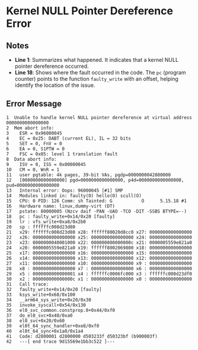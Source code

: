 # Kernel NULL Pointer Dereference Error

## Notes

- **Line 1**: Summarizes what happened. It indicates that a kernel NULL pointer dereference occurred.
- **Line 18**: Shows where the fault occurred in the code. The `pc` (program counter) points to the function `faulty_write` with an offset, helping identify the location of the issue.

## Error Message

```plaintext
1  Unable to handle kernel NULL pointer dereference at virtual address 0000000000000000
2  Mem abort info:
3    ESR = 0x96000045
4    EC = 0x25: DABT (current EL), IL = 32 bits
5    SET = 0, FnV = 0
6    EA = 0, S1PTW = 0
7    FSC = 0x05: level 1 translation fault
8  Data abort info:
9    ISV = 0, ISS = 0x00000045
10   CM = 0, WnR = 1
11   user pgtable: 4k pages, 39-bit VAs, pgdp=0000000042080000
12   [0000000000000000] pgd=0000000000000000, p4d=0000000000000000, pud=0000000000000000
13   Internal error: Oops: 96000045 [#1] SMP
14   Modules linked in: faulty(O) hello(O) scull(O)
15   CPU: 0 PID: 126 Comm: sh Tainted: G           O      5.15.18 #1
16   Hardware name: linux,dummy-virt (DT)
17   pstate: 80000005 (Nzcv daif -PAN -UAO -TCO -DIT -SSBS BTYPE=--)
18   pc : faulty_write+0x14/0x20 [faulty]
19   lr : vfs_write+0xa8/0x2b0
20   sp : ffffffc008d23d80
21   x29: ffffffc008d23d80 x28: ffffff80020d8cc0 x27: 0000000000000000
22   x26: 0000000000000000 x25: 0000000000000000 x24: 0000000000000000
23   x23: 0000000040001000 x22: 000000000000000c x21: 0000005559e821a0
24   x20: 0000005559e821a0 x19: ffffff8002069800 x18: 0000000000000000
25   x17: 0000000000000000 x16: 0000000000000000 x15: 0000000000000000
26   x14: 0000000000000000 x13: 0000000000000000 x12: 0000000000000000
27   x11: 0000000000000000 x10: 0000000000000000 x9 : 0000000000000000
28   x8 : 0000000000000000 x7 : 0000000000000000 x6 : 0000000000000000
29   x5 : 0000000000000001 x4 : ffffffc0006fc000 x3 : ffffffc008d23df0
30   x2 : 000000000000000c x1 : 0000000000000000 x0 : 0000000000000000
31   Call trace:
32   faulty_write+0x14/0x20 [faulty]
33   ksys_write+0x68/0x100
34   __arm64_sys_write+0x20/0x30
35   invoke_syscall+0x54/0x130
36   el0_svc_common.constprop.0+0x44/0xf0
37   do_el0_svc+0x40/0xa0
38   el0_svc+0x20/0x60
39   el0t_64_sync_handler+0xe8/0xf0
40   el0t_64_sync+0x1a0/0x1a4
41   Code: d2800001 d2800000 d503233f d50323bf (b900003f)
42   ---[ end trace 9d15569e1bb3c522 ]---
